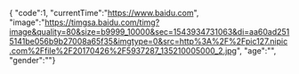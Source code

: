 { "code":1, 
"currentTime":"https://www.baidu.com",
"image":"https://timgsa.baidu.com/timg?image&quality=80&size=b9999_10000&sec=1543934731063&di=aa60ad2515141be056b9b27008a65f35&imgtype=0&src=http%3A%2F%2Fpic127.nipic.com%2Ffile%2F20170426%2F5937287_135210005000_2.jpg",
"age":"",
"gender":""}
